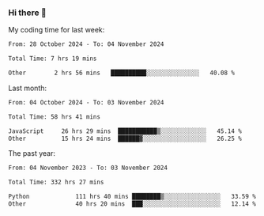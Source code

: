 ### Hi there 👋

My coding time for last week:

<!--START_SECTION:week-->

```txt
From: 28 October 2024 - To: 04 November 2024

Total Time: 7 hrs 19 mins

Other        2 hrs 56 mins   ██████████░░░░░░░░░░░░░░░   40.08 %
```

<!--END_SECTION:week-->

Last month:

<!--START_SECTION:month-->

```txt
From: 04 October 2024 - To: 03 November 2024

Total Time: 58 hrs 41 mins

JavaScript     26 hrs 29 mins  ███████████▒░░░░░░░░░░░░░   45.14 %
Other          15 hrs 24 mins  ██████▓░░░░░░░░░░░░░░░░░░   26.25 %
```

<!--END_SECTION:month-->

The past year:

<!--START_SECTION:year-->

```txt
From: 04 November 2023 - To: 03 November 2024

Total Time: 332 hrs 27 mins

Python             111 hrs 40 mins ████████▒░░░░░░░░░░░░░░░░   33.59 %
Other              40 hrs 20 mins  ███░░░░░░░░░░░░░░░░░░░░░░   12.14 %
```

<!--END_SECTION:year-->
